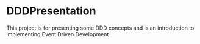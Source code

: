 # DDDPresentation
This project is for presenting some DDD concepts and is an introduction to implementing Event Driven Development
